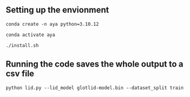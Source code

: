 ## Setting up the envionment
`conda create -n aya python=3.10.12`

`conda activate aya`

`./install.sh`

## Running the code saves the whole output to a csv file
`python lid.py --lid_model glotlid-model.bin --dataset_split train`
